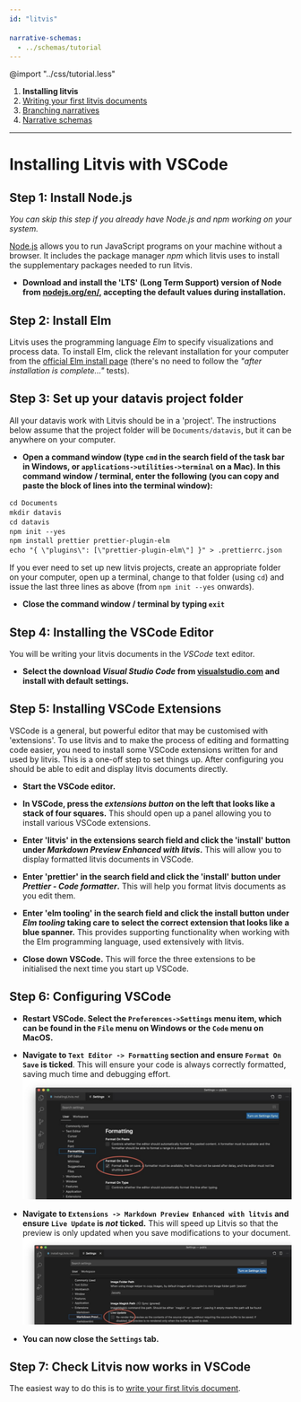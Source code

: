 ```yaml
---
id: "litvis"

narrative-schemas:
  - ../schemas/tutorial
---
```


@import "../css/tutorial.less"

1.  **Installing litvis**
1.  [Writing your first litvis documents](intro1.md)
1.  [Branching narratives](intro2.md)
1.  [Narrative schemas](intro3.md)

---

# Installing Litvis with VSCode

## Step 1: Install Node.js

_You can skip this step if you already have Node.js and npm working on your system._

[Node.js](https://nodejs.org/en/) allows you to run JavaScript programs on your machine without a browser. It includes the package manager _npm_ which litvis uses to install the supplementary packages needed to run litvis.

- **Download and install the 'LTS' (Long Term Support) version of Node from [nodejs.org/en/](https://nodejs.org/en/), accepting the default values during installation.**


## Step 2: Install Elm

Litvis uses the programming language _Elm_ to specify visualizations and process data. To install Elm, click the relevant installation for your computer from the [official Elm install page](https://guide.elm-lang.org/install/elm.html) (there's no need to follow the _"after installation is complete..."_ tests).

## Step 3: Set up your datavis project folder

All your datavis work with Litvis should be in a 'project'. The instructions below assume that the project folder will be `Documents/datavis`, but it can be anywhere on your computer.

- **Open a command window (type `cmd` in the search field of the task bar in Windows, or `applications->utilities->terminal` on a Mac). In this command window / terminal, enter the following (you can copy and paste the block of lines into the terminal window):**

```txt
cd Documents
mkdir datavis
cd datavis
npm init --yes
npm install prettier prettier-plugin-elm
echo "{ \"plugins\": [\"prettier-plugin-elm\"] }" > .prettierrc.json
```

If you ever need to set up new litvis projects, create an appropriate folder on your computer, open up a terminal, change to that folder (using `cd`) and issue the last three lines as above (from `npm init --yes` onwards).

- **Close the command window / terminal by typing `exit`**

## Step 4: Installing the VSCode Editor

You will be writing your litvis documents in the _VSCode_ text editor.

- **Select the download _Visual Studio Code_ from [visualstudio.com](https://code.visualstudio.com) and install with default settings.**

## Step 5: Installing VSCode Extensions

VSCode is a general, but powerful editor that may be customised with 'extensions'. To use litvis and to make the process of editing and formatting code easier, you need to install some VSCode extensions written for and used by litvis. This is a one-off step to set things up. After configuring you should be able to edit and display litvis documents directly.

- **Start the VSCode editor.**
- **In VSCode, press the _extensions button_ on the left that looks like a stack of four squares.** This should open up a panel allowing you to install various VSCode extensions.
- **Enter 'litvis' in the extensions search field and click the 'install' button under _Markdown Preview Enhanced with litvis_.** This will allow you to display formatted litvis documents in VSCode.
- **Enter 'prettier' in the search field and click the 'install' button under _Prettier - Code formatter_.** This will help you format litvis documents as you edit them.
- **Enter 'elm tooling' in the search field and click the install button under _Elm tooling_ taking care to select the correct extension that looks like a blue spanner.** This provides supporting functionality when working with the Elm programming language, used extensively with litvis.

- **Close down VSCode.** This will force the three extensions to be initialised the next time you start up VSCode.

## Step 6: Configuring VSCode

- **Restart VSCode. Select the `Preferences->Settings` menu item, which can be found in the `File` menu on Windows or the `Code` menu on MacOS.**

- **Navigate to `Text Editor -> Formatting` section and ensure `Format On Save` is ticked**. This will ensure your code is always correctly formatted, saving much time and debugging effort.
  ![VSCode settings](images/vsCodeSettings1.jpg)

- **Navigate to `Extensions -> Markdown Preview Enhanced with litvis` and ensure `Live Update` is _not_ ticked.** This will speed up Litvis so that the preview is only updated when you save modifications to your document.
  ![VSCode settings](images/vsCodeSettings2.jpg)

- **You can now close the `Settings` tab.**


## Step 7: Check Litvis now works in VSCode

The easiest way to do this is to [write your first litvis document](intro1.md).
